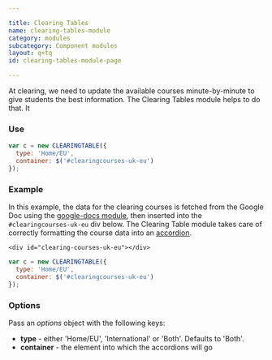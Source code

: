```yaml
---

title: Clearing Tables
name: clearing-tables-module
category: modules
subcategory: Component modules
layout: q+tq
id: clearing-tables-module-page

---
```


<p class="lead">At clearing, we need to update the available courses minute-by-minute to give students the best information. The Clearing Tables module helps to do that. It </p>

### Use

```javascript
var c = new CLEARINGTABLE({
  type: 'Home/EU',
  container: $('#clearingcourses-uk-eu')
});
```

### Example

In this example, the data for the clearing courses is fetched from the Google Doc using the [google-docs module](google-docs-module.html), then inserted into the `#clearingcourses-uk-eu` div below. The Clearing Table module takes care of correctly formatting the course data into an [accordion](accordion.html).

```markup
<div id="clearing-courses-uk-eu"></div>
```

```javascript
var c = new CLEARINGTABLE({
  type: 'Home/EU',
  container: $('#clearingcourses-uk-eu')
});
```

<div id="clearing-courses-uk-eu"></div>


### Options

  Pass an _options_ object with the following keys:

  * **type** - either 'Home/EU', 'International' or 'Both'. Defaults to 'Both'.
  * **container** - the element into which the accordions will go
